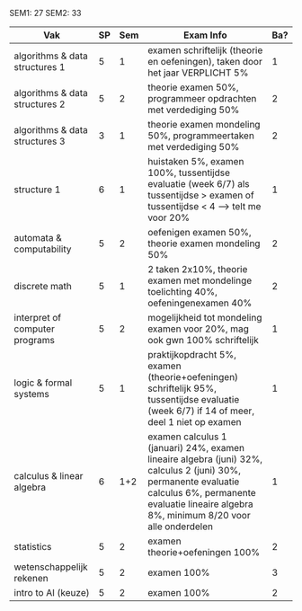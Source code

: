 SEM1: 27
SEM2: 33

| Vak                            | SP  | Sem | Exam Info                                                                                                                                                                                                 | Ba? |
| ------------------------------ | --- | --- | --------------------------------------------------------------------------------------------------------------------------------------------------------------------------------------------------------- | --- |
| algorithms & data structures 1 | 5   | 1   | examen schriftelijk (theorie en oefeningen), taken door het jaar VERPLICHT 5%                                                                                                                             | 1   |
| algorithms & data structures 2 | 5   | 2   | theorie examen 50%, programmeer opdrachten met verdediging 50%                                                                                                                                            | 2   |
| algorithms & data structures 3 | 3   | 1   | theorie examen mondeling 50%, programmeertaken met verdediging 50%                                                                                                                                        | 2   |
| structure 1                    | 6   | 1   | huistaken 5%, examen 100%, tussentijdse evaluatie (week 6/7) als tussentijdse > examen of tussentijdse < 4 --> telt me voor 20%                                                                           | 1   |
| automata & computability       | 5   | 2   | oefenigen examen 50%, theorie examen mondeling 50%                                                                                                                                                        | 2   |
| discrete math                  | 5   | 1   | 2 taken 2x10%, theorie examen met mondelinge toelichting 40%, oefeningenexamen 40%                                                                                                                        | 2   |
| interpret of computer programs | 5   | 2   | mogelijkheid tot mondeling examen voor 20%, mag ook gwn 100% schriftelijk                                                                                                                                 | 1   |
| logic & formal systems         | 5   | 1   | praktijkopdracht 5%, examen (theorie+oefeningen) schriftelijk 95%, tussentijdse evaluatie (week 6/7) if 14 of meer, deel 1 niet op examen                                                                 | 1   |
| calculus & linear algebra      | 6   | 1+2 | examen calculus 1 (januari) 24%, examen lineaire algebra (juni) 32%, calculus 2 (juni) 30%, permanente evaluatie calculus 6%, permanente evaluatie lineaire algebra 8%, minimum 8/20 voor alle onderdelen | 1   |
| statistics                     | 5   | 2   | examen theorie+oefeningen 100%                                                                                                                                                                            | 2   |
| wetenschappelijk rekenen       | 5   | 2   | examen 100%                                                                                                                                                                                               | 3   |
| intro to AI (keuze)            | 5   | 2   | examen 100%                                                                                                                                                                                               | 2   |
